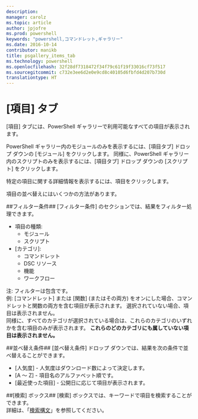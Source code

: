 ```yaml
---
description: 
manager: carolz
ms.topic: article
author: jpjofre
ms.prod: powershell
keywords: "powershell,コマンドレット,ギャラリー"
ms.date: 2016-10-14
contributor: manikb
title: psgallery_items_tab
ms.technology: powershell
ms.openlocfilehash: 32f28df7318472f34f79c61f19f33016cf73f517
ms.sourcegitcommit: c732e3ee6d2e0e9cd8c40105d6fbfd4d207b730d
translationtype: HT
---
```

<a name="items-tab"></a>[項目] タブ
==========

[項目] タブには、PowerShell ギャラリーで利用可能なすべての項目が表示されます。

PowerShell ギャラリー内のモジュールのみを表示するには、[項目タブ] ドロップ ダウンの [モジュール] をクリックします。  同様に、PowerShell ギャラリー内のスクリプトのみを表示するには、[項目タブ] ドロップ ダウンの [スクリプト] をクリックします。  

特定の項目に関する詳細情報を表示するには、項目をクリックします。

項目の並べ替えにはいくつかの方法があります。

##<a name="filter-by"></a>フィルター条件##
[フィルター条件] のセクションでは、結果をフィルター処理できます。
* 項目の種類:
    * モジュール
    * スクリプト
* [カテゴリ]:
    * コマンドレット
    * DSC リソース
    * 機能
    * ワークフロー

注: フィルターは包含です。  
例: [コマンドレット] または [関数] (またはその両方) をオンにした場合、コマンドレットと関数の両方を含む項目が表示されます。  選択されていない場合、項目は表示されません。  
同様に、すべてのカテゴリが選択されている場合は、これらのカテゴリのいずれかを含む項目のみが表示されます。 **これらのどのカテゴリにも属していない項目は表示されません。**

##<a name="sort-by"></a>並べ替え条件## 
[並べ替え条件] ドロップ ダウンでは、結果を次の条件で並べ替えることができます。
* [人気度] - 人気度はダウンロード数によって決定します。
* [A ～ Z] - 項目名のアルファベット順です。
* [最近使った項目] - 公開日に応じて項目が表示されます。


##<a name="search-box"></a>[検索] ボックス##
[検索] ボックスでは、キーワードで項目を検索することができます。  
詳細は、「[検索構文](./psgallery_search_syntax.md)」を参照してください。

